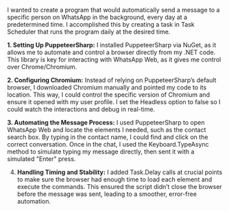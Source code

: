 I wanted to create a program that would automatically send a message to a specific person on WhatsApp in the background, every day at a predetermined time. I accomplished this by creating a task in Task Scheduler that runs the program daily at the desired time.

**1. Setting Up PuppeteerSharp:** I installed PuppeteerSharp via NuGet, as it allows me to automate and control a browser directly from my .NET code. 
	This library is key for interacting with WhatsApp Web, as it gives me control over Chrome/Chromium.

**2. Configuring Chromium:** Instead of relying on PuppeteerSharp’s default browser, I downloaded Chromium manually and pointed my code to its location. 
	This way, I could control the specific version of Chromium and ensure it opened with my user profile. 
	I set the Headless option to false so I could watch the interactions and debug in real-time.

**3. Automating the Message Process:** 
	I used PuppeteerSharp to open WhatsApp Web and locate the elements I needed, such as the contact search box. By typing in the contact name, I could find and click on the correct conversation.
 	Once in the chat, I used the Keyboard.TypeAsync method to simulate typing my message directly, then sent it with a simulated "Enter" press.

4. **Handling Timing and Stability:** I added Task.Delay calls at crucial points to make sure the browser had enough time to load each element and execute the commands. This ensured the script didn’t close the browser  	     before the message was sent, leading to a smoother, error-free automation.
